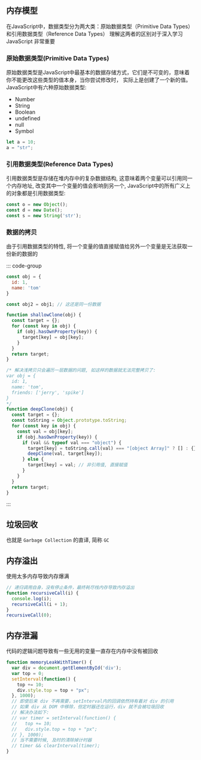 ## 内存模型

在JavaScript中，数据类型分为两大类：原始数据类型（Primitive Data Types）和引用数据类型（Reference Data Types）
理解这两者的区别对于深入学习 JavaScript 非常重要

### 原始数据类型(Primitive Data Types)

原始数据类型是JavaScript中最基本的数据存储方式，它们是不可变的，意味着你不能更改这些类型的值本身，当你尝试修改时，
实际上是创建了一个新的值。JavaScript中有六种原始数据类型:

+ Number
+ String
+ Boolean
+ undefined
+ null
+ Symbol

```js
let a = 10;
a = "str";
```

### 引用数据类型(Reference Data Types)

引用数据类型是存储在堆内存中的复杂数据结构,
这意味着两个变量可以引用同一个内存地址, 改变其中一个变量的值会影响到另一个,
JavaScript中的所有广义上的对象都是引用数据类型:

```js
const o = new Object();
const d = new Date();
const s = new String('str');
```

### 数据的拷贝

由于引用数据类型的特性, 将一个变量的值直接赋值给另外一个变量是无法获取一份新的数据的

::: code-group

```js [问题]
const obj = {
  id: 1,
  name: 'tom'
}

const obj2 = obj1; // 这还是同一份数据
```

```js [浅拷贝]
function shallowClone(obj) {
  const target = {};
  for (const key in obj) {
    if (obj.hasOwnProperty(key)) {
      target[key] = obj[key];
    }
  }
  return target;
}
```

```js [深拷贝]
/* 解决浅拷贝只会遍历一层数据的问题, 如这样的数据就无法完整拷贝了:
var obj = {
  id: 1,
  name: 'tom',
  friends: ['jerry', 'spike']
}
*/
function deepClone(obj) {
  const target = {};
  const toString = Object.prototype.toString;
  for (const key in obj) {
    const val = obj[key];
    if (obj.hasOwnProperty(key)) {
      if (val && typeof val === "object") {
        target[key] = toString.call(val) === "[object Array]" ? [] : {};
        deepClone(val, target[key]);
      } else {
        target[key] = val; // 非引用值, 直接赋值
      }
    }
  }
  return target;
}
```

:::

## 垃圾回收

也就是 `Garbage Collection` 的直译, 简称 `GC` 

## 内存溢出

使用太多内存导致内存爆满

```js
// 递归调用自身，没有停止条件，最终耗尽栈内存导致内存溢出
function recursiveCall(i) {
  console.log(i);
  recursiveCall(i + 1);
}
recursiveCall(0);
```

## 内存泄漏

代码的逻辑问题导致有一些无用的变量一直存在内存中没有被回收

```js
function memoryLeakWithTimer() {
  var div = document.getElementById('div');
  var top = 0;
  setInterval(function() {
    top += 10;
    div.style.top = top + "px";
  }, 1000);
  // 即使后来 div 不再需要，setInterval内的回调依然持有着对 div 的引用
  // 如果 div 从 DOM 中移除，但定时器还在运行，div 就不会被垃圾回收
  // 解决办法如下:
  // var timer = setInterval(function() {
  //   top += 10;
  //   div.style.top = top + "px";
  // }, 1000);
  // 当不需要时候, 及时的清除掉计时器
  // timer && clearInterval(timer);
}
```
